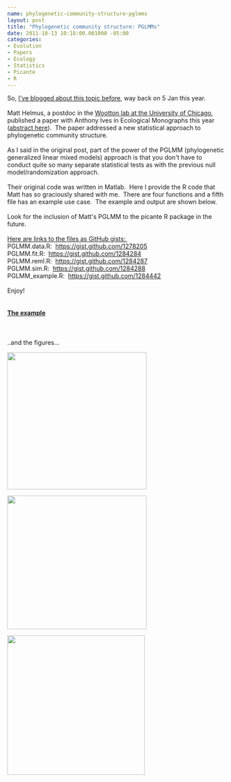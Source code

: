 ```yaml
--- 
name: phylogenetic-community-structure-pglmms
layout: post
title: "Phylogenetic community structure: PGLMMs"
date: 2011-10-13 10:18:00.001000 -05:00
categories: 
- Evolution
- Papers
- Ecology
- Statistics
- Picante
- R
---
```

So, <a href="http://r-ecology.blogspot.com/2011/01/new-approach-to-analysis-of.html">I've blogged about this topic before</a>, way back on 5 Jan this year.<br /><br />Matt Helmus, a postdoc in the <a href="http://woottonlab.uchicago.edu/">Wootton lab at the University of Chicago</a>, published a paper with Anthony Ives in Ecological Monographs this year (<a href="http://www.esajournals.org/doi/abs/10.1890/10-1264.1">abstract here</a>). &nbsp;The paper addressed a new statistical approach to phylogenetic community structure. <br /><br />As I said in the original post, part of the power of the PGLMM (phylogenetic generalized linear mixed models) approach is that you don't have to conduct quite so many separate statistical tests as with the previous null model/randomization approach. <br /><br />Their original code was written in Matlab. &nbsp;Here I provide the R code that Matt has so graciously shared with me. &nbsp;There are four functions and a fifth file has an example use case. &nbsp;The example and output are shown below. <br /><br />Look for the inclusion of Matt's PGLMM to the picante R package in the future.<br /><br /><u>Here are links to the files as GitHub gists:&nbsp;</u><br />PGLMM.data.R: &nbsp;<a href="https://gist.github.com/1278205">https://gist.github.com/1278205</a><br />PGLMM.fit.R: &nbsp;<a href="https://gist.github.com/1284284">https://gist.github.com/1284284</a><br />PGLMM.reml.R: &nbsp;<a href="https://gist.github.com/1284287">https://gist.github.com/1284287</a><br />PGLMM.sim.R: &nbsp;<a href="https://gist.github.com/1284288">https://gist.github.com/1284288</a><br />PGLMM_example.R: &nbsp;<a href="https://gist.github.com/1284442">https://gist.github.com/1284442</a><br /><br />Enjoy!<br /><br /><br /><b><u>The example</u></b><br /><script src="https://gist.github.com/1284477.js?file=PGLMM_exampleoutput.R"></script><br /><br /><br />..and the figures...<br /><div class="separator" style="clear: both; text-align: center;"><a href="http://3.bp.blogspot.com/-ODHXaozYSFY/Tpb9qSXbbHI/AAAAAAAAFDg/hLHlGDiYRSw/s1600/plot1.png" imageanchor="1" style="clear: left; float: left; margin-bottom: 1em; margin-right: 1em;"><img border="0" height="315" src="http://3.bp.blogspot.com/-ODHXaozYSFY/Tpb9qSXbbHI/AAAAAAAAFDg/hLHlGDiYRSw/s320/plot1.png" width="320" /></a></div><br /><div class="separator" style="clear: both; text-align: center;"><a href="http://2.bp.blogspot.com/-tQYXCZWIMYs/Tpb9q5zF4EI/AAAAAAAAFDo/_iOxMYf5DsI/s1600/plot2.png" imageanchor="1" style="clear: left; float: left; margin-bottom: 1em; margin-right: 1em;"><img border="0" height="307" src="http://2.bp.blogspot.com/-tQYXCZWIMYs/Tpb9q5zF4EI/AAAAAAAAFDo/_iOxMYf5DsI/s320/plot2.png" width="320" /></a></div><br /><div class="separator" style="clear: both; text-align: center;"><a href="http://1.bp.blogspot.com/-fowoTDI0chc/Tpb9rMAlswI/AAAAAAAAFDw/7pvqZ-jpECk/s1600/plot3.png" imageanchor="1" style="clear: left; float: left; margin-bottom: 1em; margin-right: 1em;"><img border="0" height="320" src="http://1.bp.blogspot.com/-fowoTDI0chc/Tpb9rMAlswI/AAAAAAAAFDw/7pvqZ-jpECk/s320/plot3.png" width="316" /></a></div><br />
